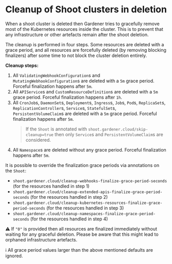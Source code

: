 # Cleanup of Shoot clusters in deletion

When a shoot cluster is deleted then Gardener tries to gracefully remove most of the Kubernetes resources inside the cluster.
This is to prevent that any infrastructure or other artefacts remain after the shoot deletion.

The cleanup is performed in four steps.
Some resources are deleted with a grace period, and all resources are forcefully deleted (by removing blocking finalizers) after some time to not block the cluster deletion entirely.

**Cleanup steps:**

1. All `ValidatingWebhookConfiguration`s and `MutatingWebhookConfiguration`s are deleted with a `5m` grace period. Forceful finalization happens after `5m`.
1. All `APIService`s and `CustomResourceDefinition`s are deleted with a `5m` grace period. Forceful finalization happens after `1h`.
1. All `CronJob`s, `DaemonSet`s, `Deployment`s, `Ingress`s, `Job`s, `Pod`s, `ReplicaSet`s, `ReplicationController`s, `Service`s, `StatefulSet`s, `PersistentVolumeClaim`s are deleted with a `5m` grace period. Forceful finalization happens after `5m`.
   > If the `Shoot` is annotated with `shoot.gardener.cloud/skip-cleanup=true` then only `Service`s and `PersistentVolumeClaim`s are considered.
1. All `Namespace`s  are deleted without any grace period. Forceful finalization happens after `5m`.

It is possible to override the finalization grace periods via annotations on the `Shoot`:

- `shoot.gardener.cloud/cleanup-webhooks-finalize-grace-period-seconds` (for the resources handled in step 1)
- `shoot.gardener.cloud/cleanup-extended-apis-finalize-grace-period-seconds` (for the resources handled in step 2)
- `shoot.gardener.cloud/cleanup-kubernetes-resources-finalize-grace-period-seconds` (for the resources handled in step 3)
- `shoot.gardener.cloud/cleanup-namespaces-finalize-grace-period-seconds` (for the resources handled in step 4)

⚠️ If `"0"` is provided then all resources are finalized immediately without waiting for any graceful deletion.
Please be aware that this might lead to orphaned infrastructure artefacts.

ℹ️️ All grace period values larger than the above mentioned defaults are ignored.
